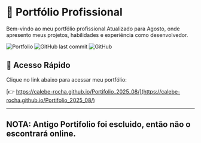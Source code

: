 # 📜 Portfólio Profissional

Bem-vindo ao meu portfólio profissional Atualizado para Agosto, onde apresento meus projetos, habilidades e experiência como desenvolvedor.

![Portfolio](https://img.shields.io/badge/Status-Online-brightgreen)
![GitHub last commit](https://img.shields.io/github/last-commit/calebe-rocha/Portifolio_2025_08)
![GitHub](https://img.shields.io/github/license/calebe-rocha/Portifolio_2025_08)


## 🚀 Acesso Rápido

Clique no link abaixo para acessar meu portfólio:

[👉 https://calebe-rocha.github.io/Portifolio_2025_08/](https://calebe-rocha.github.io/Portifolio_2025_08/)

---
**NOTA:** Antigo Portifolio foi escluido, então não o escontrará online.
---
